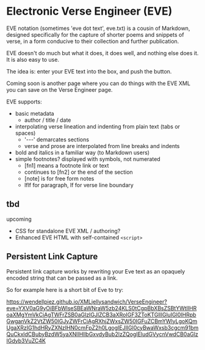 # Electronic Verse Engineer (EVE)

EVE notation (sometimes 'eve dot text', eve.txt) is a cousin of Markdown, designed specifically for the capture of shorter poems and snippets of verse, in a form conducive to their collection and further publication.

EVE doesn't do much but what it does, it does well, and nothing else does it. It is also easy to use.

The idea is: enter your EVE text into the box, and push the button.

Coming soon is another page where you can do things with the EVE XML you can save on the Verse Engineer page.

EVE supports:

- basic metadata
  - author / title / date
- interpolating verse lineation and indenting from plain text (tabs or spaces)
  - '---' demarcates sections
  - verse and prose are interpolated from line breaks and indents 
- bold and italics in a familiar way (to Markdown users)
- simple footnotes? displayed with symbols, not numerated
  - [fn1] means a footnote link or text
  - continues to [fn2] or the end of the section
  - [note] is for free form notes
  - lflf for paragraph, lf for verse line boundary

## tbd

upcoming

  - CSS for standalone EVE XML / authoring?
  - Enhanced EVE HTML with self-contained `<script>` 

## Persistent Link Capture

Persistent link capture works by rewriting your Eve text as an opaquely encoded string that can be passed as a link.

So for example here is a short bit of Eve to try:

https://wendellpiez.github.io/XMLjellysandwich/VerseEngineer?eve=YXV0aG9yOiBFbWlseSBEaWNraW5zb24KLS0tCgpBbXBsZSBtYWtlIHRoaXMgYmVkCiAgTWFrZSB0aGlzIGJlZCB3aXRoIGF3ZToKTGllIGluIGl0IHRpbGwganVkZ2VtZW50IGJyZWFrCiAgRXhjZWxsZW50IGFuZCBmYWlyLgoKQmUgaXRzIG1hdHRyZXNzIHN0cmFpZ2h0LgogIEJlIGl0cyBwaWxsb3cgcm91bmQuCkxldCBubyBzdW5yaXNlIHllbGxvdyBub2lzZQogIEludGVycnVwdCB0aGlzIGdyb3VuZC4K